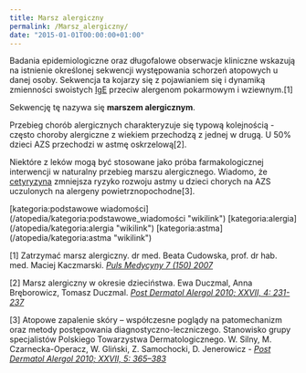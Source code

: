 ```yaml
---
title: Marsz alergiczny
permalink: /Marsz_alergiczny/
date: "2015-01-01T00:00:00+01:00"
---
```


Badania epidemiologiczne oraz długofalowe obserwacje kliniczne wskazują na istnienie określonej sekwencji występowania schorzeń atopowych u danej osoby. Sekwencja ta kojarzy się z pojawianiem się i dynamiką zmienności swoistych [IgE](/atopedia/IgE "wikilink") przeciw alergenom pokarmowym i wziewnym.[1]

Sekwencję tę nazywa się **marszem alergicznym**.

Przebieg chorób alergicznych charakteryzuje się typową kolejnością - często choroby alergiczne z wiekiem przechodzą z jednej w drugą. U 50% dzieci AZS przechodzi w astmę oskrzelową[2].

Niektóre z leków mogą być stosowane jako próba farmakologicznej interwencji w naturalny przebieg marszu alergicznego. Wiadomo, że [cetyryzyna](/atopedia/cetyryzyna "wikilink") zmniejsza ryzyko rozwoju astmy u dzieci chorych na AZS uczulonych na alergeny powietrznopochodne[3].

<references />
[kategoria:podstawowe wiadomości](/atopedia/kategoria:podstawowe_wiadomości "wikilink") [kategoria:alergia](/atopedia/kategoria:alergia "wikilink") [kategoria:astma](/atopedia/kategoria:astma "wikilink")

[1] Zatrzymać marsz alergiczny. dr med. Beata Cudowska, prof. dr hab. med. Maciej Kaczmarski. *[Puls Medycyny 7 (150) 2007](http://www.pulsmedycyny.com.pl/index/archiwum/8004,zatrzyma%C4%87,marsz,alergiczny.html)*

[2] Marsz alergiczny w okresie dzieciństwa. Ewa Duczmal, Anna Bręborowicz, Tomasz Duczmal. *[Post Dermatol Alergol 2010; XXVII, 4: 231-237](http://www.termedia.pl/Czasopismo/Postepy_Dermatologii_i_nbsp_Alergologii-7/Streszczenie-15259)*

[3] Atopowe zapalenie skóry – współczesne poglądy na patomechanizm oraz metody postępowania diagnostyczno-leczniczego. Stanowisko grupy specjalistów Polskiego Towarzystwa Dermatologicznego. W. Silny, M. Czarnecka-Operacz, W. Gliński, Z. Samochocki, D. Jenerowicz - *[Post Dermatol Alergol 2010; XXVII, 5: 365–383](http://www.termedia.pl/Artykul-specjalny-Atopowe-zapalenie-skory-wspolczesne-poglady-na-patomechanizm-oraz-metody-postepowania-diagnostyczno-leczniczego-Stanowisko-grupy-specjalistow-Polskiego-Towarzystwa-Dermatologicznego,7,15662,1,0.html)*